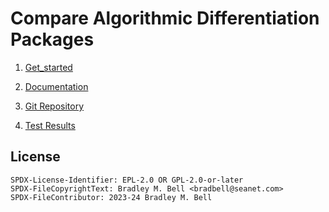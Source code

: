 # Compare Algorithmic Differentiation Packages

1. [Get\_started](https://cmpad.readthedocs.io/get_started.html)

2. [Documentation](https://cmpad.readthedocs.io)

3. [Git Repository](https://github.com/bradbell/cmpad)

4.  [Test Results](https://github.com/bradbell/cmpad/discussions/categories/test-results)

## License

    SPDX-License-Identifier: EPL-2.0 OR GPL-2.0-or-later
    SPDX-FileCopyrightText: Bradley M. Bell <bradbell@seanet.com>
    SPDX-FileContributor: 2023-24 Bradley M. Bell

